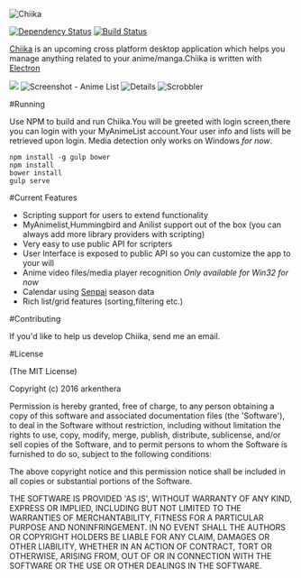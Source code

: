 ![Chiika](https://raw.githubusercontent.com/arkenthera/Chiika/master/resources/icon.png)

[![Dependency Status](https://david-dm.org/arkenthera/chiika.svg)](https://david-dm.org/arkenthera/chiika)
[![Build Status](https://travis-ci.org/arkenthera/Chiika.svg?branch=master)](https://travis-ci.org/arkenthera/Chiika)


[Chiika](http://chiika.moe/) is an upcoming cross platform desktop application which helps you manage anything related to your anime/manga.Chiika is written with [Electron](https://github.com/atom/electron)

![](http://i.imgur.com/MATNWll.jpg)
![Screenshot - Anime List](http://i.imgur.com/lK4llMI.png)
![Details](http://i.imgur.com/r6KHf7T.png)
![Scrobbler](http://i.imgur.com/gsAtn1L.png)

#Running

Use NPM to build and run Chiika.You will be greeted with login screen,there you can login with your MyAnimeList account.Your user info and lists will be retrieved upon login. Media detection only works on Windows *for now*.

```
npm install -g gulp bower
npm install
bower install
gulp serve

```

#Current Features

- Scripting support for users to extend functionality
- MyAnimelist,Hummingbird and Anilist support out of the box (you can always add more library providers with scripting)
- Very easy to use public API for scripters
- User Interface is exposed to public API so you can customize the app to your will
- Anime video files/media player recognition *Only available for Win32 for now*
- Calendar using [Senpai](http://senpai.moe) season data
- Rich list/grid features (sorting,filtering etc.)


#Contributing

If you'd like to help us develop Chiika, send me an email.



#License

(The MIT License)

Copyright (c) 2016 arkenthera

Permission is hereby granted, free of charge, to any person obtaining a copy of this software and associated documentation files (the 'Software'), to deal in the Software without restriction, including without limitation the rights to use, copy, modify, merge, publish, distribute, sublicense, and/or sell copies of the Software, and to permit persons to whom the Software is furnished to do so, subject to the following conditions:

The above copyright notice and this permission notice shall be included in all copies or substantial portions of the Software.

THE SOFTWARE IS PROVIDED 'AS IS', WITHOUT WARRANTY OF ANY KIND, EXPRESS OR IMPLIED, INCLUDING BUT NOT LIMITED TO THE WARRANTIES OF MERCHANTABILITY, FITNESS FOR A PARTICULAR PURPOSE AND NONINFRINGEMENT. IN NO EVENT SHALL THE AUTHORS OR COPYRIGHT HOLDERS BE LIABLE FOR ANY CLAIM, DAMAGES OR OTHER LIABILITY, WHETHER IN AN ACTION OF CONTRACT, TORT OR OTHERWISE, ARISING FROM, OUT OF OR IN CONNECTION WITH THE SOFTWARE OR THE USE OR OTHER DEALINGS IN THE SOFTWARE.
